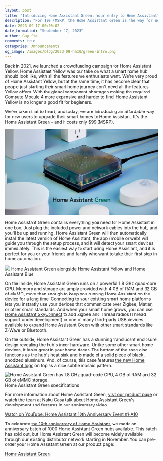 ```yaml
---
layout: post
title: "Introducing Home Assistant Green: Your entry to Home Assistant"
description: "For $99 (MSRP) the Home Assistant Green is the way for new users to start their smart home with Home Assistant."
date: 2023-09-17 00:00:02
date_formatted: "September 17, 2023"
author: Guy Sie
comments: true
categories: Announcements
og_image: /images/blog/2023-09-ha10/green-intro.png
---
```


Back in 2021, we launched a crowdfunding campaign for Home Assistant Yellow. Home Assistant Yellow was our take on what a smart home hub should look like, with all the features we enthusiasts want. We're very proud of Home Assistant Yellow, but at the same time, it has become clear that people just starting their smart home journey don't need all the features Yellow offers. With the global component shortages making the required Compute Module 4 more expensive and harder to find, Home Assistant Yellow is no longer a good fit for beginners.

We've taken that to heart, and today, we are introducing an affordable way for new users to upgrade their smart homes to Home Assistant. It's the Home Assistant Green – and it costs only $99 (MSRP).


![Photo of Home Assistant Green](/images/blog/2023-09-ha10/home-assistant-green.jpeg)

<!--more-->
Home Assistant Green contains everything you need for Home Assistant in one box. Just plug the included power and network cables into the hub, and you'll be up and running. Home Assistant Green will then automatically install the latest version of Home Assistant, the app (mobile or web) will guide you through the setup process, and it will detect your smart devices immediately. This is the easiest way to start using Home Assistant, and it is perfect for you or your friends and family who want to take their first step in home automation.

<p class='img'>
<img src="{{site.baseurl}}/images/blog/2023-09-ha10/green-with-yellow-and-blue.jpeg">
Home Assistant Green alongside Home Assistant Yellow and Home Assistant Blue
</p>

On the inside, Home Assistant Green runs on a powerful 1.8&nbsp;GHz quad-core CPU. Memory and storage are amply provided with 4&nbsp;GB of RAM and 32&nbsp;GB of eMMC, more than enough to keep you running Home Assistant on the device for a long time. Connecting to your existing smart home platforms lets you instantly use your devices that communicate over Zigbee, Matter, or other smart standards. And when your smart home grows, you can use <a href="{{site.baseurl}}/skyconnect">Home Assistant SkyConnect</a> to add Zigbee and Thread radios (Thread support under development) or one of many third-party USB devices available to expand Home Assistant Green with other smart standards like Z-Wave or Bluetooth.

On the outside, Home Assistant Green has a stunning translucent enclosure design revealing the hub's inner hardware. Unlike some other smart home devices, it looks great in your home decor. The bottom of the case also functions as the hub's heat sink and is made of a solid piece of black, anodized aluminum. And, of course, this case features [the new Home Assistant logo][logo-blog] on top as a nice subtle mosaic pattern.

<p class='img'>
<img src="{{site.baseurl}}/images/blog/2023-09-ha10/green-specs.jpeg" alt="Home Assistant Green has 1.8 GHz quad-code CPU, 4 GB of RAM and 32 GB of eMMC storage.">
Home Assistant Green specifications
</p>

For more information about Home Assistant Green, [visit our product page](/green) or watch the team at Nabu Casa talk about Home Assistant Green's development and features in our anniversary video.

<lite-youtube videoid="EmLV6lJLzSU" videotitle="Home Assistant 10th Anniversary Event #HA10" videoStartAt="4462">
<a class="lite-youtube-fallback" href="https://www.youtube.com/watch?v=EmLV6lJLzSU" rel="external nofollow">Watch on YouTube: Home Assistant 10th Anniversary Event #HA10</a>
</lite-youtube>

<br>

To celebrate [the 10th anniversary of Home Assistant][10ha-blog], we made an anniversary batch of 1000 Home Assistant Green hubs available. This batch has sold out, but Home Assistant Green will become widely available through our existing distributor network starting in November. You can pre-order your Home Assistant Green at our product page:

<a href="{{site.baseurl}}/green" class="btn">Home Assistant Green</a>

[logo-blog]: /blog/2023/09/17/a-refreshed-logo-for-home-assistant/
[10ha-blog]: /blog/2023/09/17/10-years-home-assistant/
